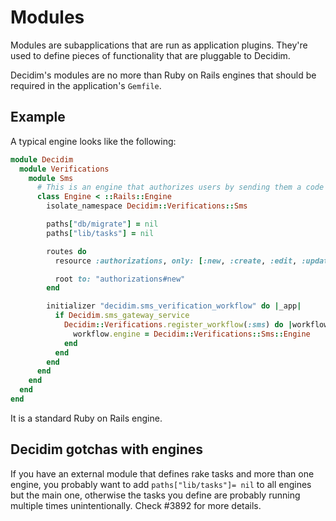 # Modules

Modules are subapplications that are run as application plugins.
They're used to define pieces of functionality that are pluggable to Decidim.

Decidim's modules are no more than Ruby on Rails engines that should be required in the application's `Gemfile`.

## Example

A typical engine looks like the following:

```ruby
module Decidim
  module Verifications
    module Sms
      # This is an engine that authorizes users by sending them a code through an SMS.
      class Engine < ::Rails::Engine
        isolate_namespace Decidim::Verifications::Sms

        paths["db/migrate"] = nil
        paths["lib/tasks"] = nil

        routes do
          resource :authorizations, only: [:new, :create, :edit, :update], as: :authorization

          root to: "authorizations#new"
        end

        initializer "decidim.sms_verification_workflow" do |_app|
          if Decidim.sms_gateway_service
            Decidim::Verifications.register_workflow(:sms) do |workflow|
              workflow.engine = Decidim::Verifications::Sms::Engine
            end
          end
        end
      end
    end
  end
end
```

It is a standard Ruby on Rails engine.

## Decidim gotchas with engines

If you have an external module that defines rake tasks and more than one
engine, you probably want to add `paths["lib/tasks"]= nil` to all engines but
the main one, otherwise the tasks you define are probably running multiple
times unintentionally. Check #3892 for more details.


